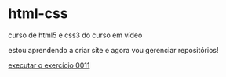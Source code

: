 # html-css
 curso de html5 e css3 do curso em vídeo

estou aprendendo a criar site e agora vou gerenciar repositórios!

<a href=https://ojoaoweb.github.io/html-css/exercicios/ex0011/index.html>executar o exercício 0011</a>